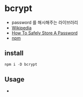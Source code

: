 # bcrypt
+ password 를 해시해주는 라이브러리
+ [Wikipedia](https://en.wikipedia.org/wiki/Bcrypt)
+ [How To Safely Store A Password](https://codahale.com/how-to-safely-store-a-password/)
+ [npm](https://www.npmjs.com/package/bcrypt)

## install
``` javascript
npm i -D bcrypt
```

## Usage
+ 
